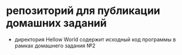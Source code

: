# репозиторий для публикации домашних заданий
* директория Hellow World содержит исходный код программы в рамках домашнего задания №2
